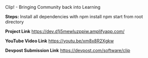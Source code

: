 Clip! - Bringing Community back into Learning

**Steps:**
Install all dependencies with npm install
npm start from root directory

**Project Link**
https://dev.d1j5mewluzppiw.amplifyapp.com/

**YouTube Video Link**
https://youtu.be/xm8x8R2Xgkw

**Devpost Submission Link**
https://devpost.com/software/clip

